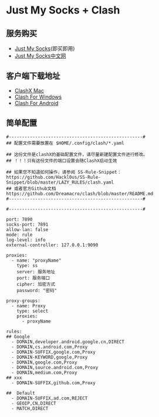# Just My Socks + Clash

## 服务购买

- [Just My Socks](https://justmysocks2.net/)(即买即用)
- [Just My Socks中文网](https://www.jichang.us/)

## 客户端下载地址

- [ClashX Mac](https://github.com/yichengchen/clashX)
- [Clash For Windows](https://github.com/Fndroid/clash_for_windows_pkg)
- [Clash For Android](https://github.com/Kr328/ClashForAndroid)


## 简单配置

```
#---------------------------------------------------#
## 配置文件需要放置在 $HOME/.config/clash/*.yaml

## 这份文件是clashX的基础配置文件，请尽量新建配置文件进行修改。
## ！！！只有这份文件的端口设置会随ClashX启动生效

## 如果您不知道如何操作，请参阅 SS-Rule-Snippet：https://github.com/Hackl0us/SS-Rule-Snippet/blob/master/LAZY_RULES/clash.yaml
## 或者官方Github文档 https://github.com/Dreamacro/clash/blob/master/README.md
#---------------------------------------------------#

#---------------------------------------------------#

port: 7890
socks-port: 7891
allow-lan: false
mode: rule
log-level: info
external-controller: 127.0.0.1:9090

proxies:
  - name: "proxyName"
    type: ss
    server: 服务地址
    port: 服务端口
    cipher: 加密方式
    password: "密码"

proxy-groups:
  - name: Proxy
    type: select
    proxies:
      - proxyName

rules:
## Google
  - DOMAIN,developer.android.google.cn,DIRECT
  - DOMAIN,cs.android.com,Proxy
  - DOMAIN-SUFFIX,google.com,Proxy
  - DOMAIN-KEYWORD,google,Proxy
  - DOMAIN,google.com,Proxy
  - DOMAIN,source.android.com,Proxy
  - DOMAIN,medium.com,Proxy
## xxx
  - DOMAIN-SUFFIX,github.com,Proxy
  
##  Default
  - DOMAIN-SUFFIX,ad.com,REJECT
  - GEOIP,CN,DIRECT
  - MATCH,DIRECT
```